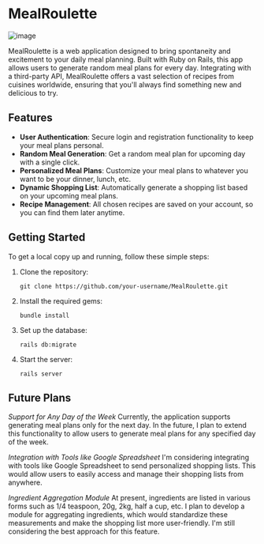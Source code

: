 # MealRoulette
![image](https://github.com/damiandomzalski/meal_roulette/assets/20732456/aecf3ff6-14e4-4b09-84a6-641c7a6982b6)


MealRoulette is a web application designed to bring spontaneity and excitement to your daily meal planning. Built with Ruby on Rails, this app allows users to generate random meal plans for every day. Integrating with a third-party API, MealRoulette offers a vast selection of recipes from cuisines worldwide, ensuring that you'll always find something new and delicious to try.

## Features

- **User Authentication**: Secure login and registration functionality to keep your meal plans personal.
- **Random Meal Generation**: Get a random meal plan for upcoming day with a single click.
- **Personalized Meal Plans**: Customize your meal plans to whatever you want to be your dinner, lunch, etc.
- **Dynamic Shopping List**: Automatically generate a shopping list based on your upcoming meal plans.
- **Recipe Management**: All chosen recipes are saved on your account, so you can find them later anytime.

## Getting Started

To get a local copy up and running, follow these simple steps:

1. Clone the repository:
   ```
   git clone https://github.com/your-username/MealRoulette.git
   ```
2. Install the required gems:
   ```
   bundle install
   ```
3. Set up the database:
   ```
   rails db:migrate
   ```
4. Start the server:
   ```
   rails server
   ```
## Future Plans

*Support for Any Day of the Week*
Currently, the application supports generating meal plans only for the next day. In the future, I plan to extend this functionality to allow users to generate meal plans for any specified day of the week.

*Integration with Tools like Google Spreadsheet*
I'm considering integrating with tools like Google Spreadsheet to send personalized shopping lists. This would allow users to easily access and manage their shopping lists from anywhere.

*Ingredient Aggregation Module*
At present, ingredients are listed in various forms such as 1/4 teaspoon, 20g, 2kg, half a cup, etc. I plan to develop a module for aggregating ingredients, which would standardize these measurements and make the shopping list more user-friendly. I'm still considering the best approach for this feature.

